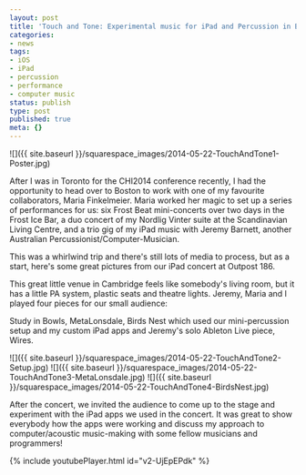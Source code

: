 ```yaml
---
layout: post
title: 'Touch and Tone: Experimental music for iPad and Percussion in Boston'
categories:
- news
tags:
- iOS
- iPad
- percussion
- performance
- computer music
status: publish
type: post
published: true
meta: {}
---
```


![]({{ site.baseurl }}/squarespace_images/2014-05-22-TouchAndTone1-Poster.jpg)

After I was in Toronto for the CHI2014 conference recently, I had the opportunity to head over to Boston to work with one of my favourite collaborators, Maria Finkelmeier. Maria worked her magic to set up a series of performances for us: six Frost Beat mini-concerts over two days in the Frost Ice Bar, a duo concert of my Nordlig Vinter suite at the Scandinavian Living Centre, and a trio gig of my iPad music with Jeremy Barnett, another Australian Percussionist/Computer-Musician.

This was a whirlwind trip and there's still lots of media to process, but as a start, here's some great pictures from our iPad concert at Outpost 186.

This great little venue in Cambridge feels like somebody's living room, but it has a little PA system, plastic seats and theatre lights. Jeremy, Maria and I played four pieces for our small audience: 

Study in Bowls, MetaLonsdale, Birds Nest which used our mini-percussion setup and my custom iPad apps and Jeremy's solo Ableton Live piece, Wires.

![]({{ site.baseurl }}/squarespace_images/2014-05-22-TouchAndTone2-Setup.jpg)
![]({{ site.baseurl }}/squarespace_images/2014-05-22-TouchAndTone3-MetaLonsdale.jpg)
![]({{ site.baseurl }}/squarespace_images/2014-05-22-TouchAndTone4-BirdsNest.jpg)

After the concert, we invited the audience to come up to the stage and experiment with the iPad apps we used in the concert. It was great to show everybody how the apps were working and discuss my approach to computer/acoustic music-making with some fellow musicians and programmers!

<!-- https://youtu.be/v2-UjEpEPdk -->
{% include youtubePlayer.html id="v2-UjEpEPdk" %}
